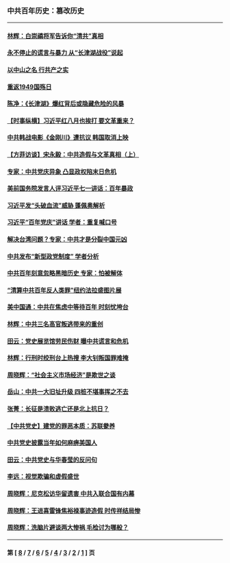 ### 中共百年历史：篡改历史
---
#### [林辉：白崇禧将军告诉你“清共”真相](../../pages/nf1176115/n14044216.md?08050430) 
#### [永不停止的谎言与暴力 从“长津湖战役”说起](../../pages/nf1176115/n13494094.md?08050430) 
#### [以中山之名 行共产之实](../../pages/nf1176115/n13346437.md?08050430) 
#### [重返1949国殇日](../../pages/nf1176115/n13346372.md?08050430) 
#### [陈净：《长津湖》爆红背后或隐藏危险的风暴](../../pages/nf1176115/n13314364.md?08050430) 
#### [【时事纵横】习近平红八月也挨打 要文革重来？](../../pages/nf1176115/n13231393.md?08050430) 
#### [中共韩战电影《金刚川》遭抗议 韩国取消上映](../../pages/nf1176115/n13219114.md?08050430) 
#### [【方菲访谈】宋永毅：中共造假与文革真相（上）](../../pages/nf1176115/n13200760.md?08050430) 
#### [专家：中共党庆异象 凸显政权陷末日危机](../../pages/nf1176115/n13067084.md?08050430) 
#### [美前国务院发言人评习近平七一讲话：百年暴政](../../pages/nf1176115/n13066986.md?08050430) 
#### [习近平发“头破血流”威胁 蓬佩奥解析](../../pages/nf1176115/n13063604.md?08050430) 
#### [习近平“百年党庆”讲话 学者：重复喊口号](../../pages/nf1176115/n13061411.md?08050430) 
#### [解决台湾问题？专家：中共才是分裂中国元凶](../../pages/nf1176115/n13060811.md?08050430) 
#### [中共发布“新型政党制度” 学者分析](../../pages/nf1176115/n13056354.md?08050430) 
#### [中共百年刻意忽略黑暗历史 专家：怕被解体](../../pages/nf1176115/n13056056.md?08050430) 
#### [“清算中共百年反人类罪”纽约法拉盛图片展](../../pages/nf1176115/n13052220.md?08050430) 
#### [美中国通：中共在焦虑中等待百年 时刻忧垮台](../../pages/nf1176115/n13048820.md?08050430) 
#### [林辉：中共三名高官叛逃带来的重创](../../pages/nf1176115/n13035206.md?08050430) 
#### [田云：党史展览馆劳民伤财 曝中共谎言和危机](../../pages/nf1176115/n13033900.md?08050430) 
#### [林辉：行刑时绞刑台上热搜 李大钊叛国罪难掩](../../pages/nf1176115/n13031965.md?08050430) 
#### [周晓辉：“社会主义市场经济”是欺世之谈](../../pages/nf1176115/n13024090.md?08050430) 
#### [岳山：中共一大旧址升级 四桩不堪事挥之不去](../../pages/nf1176115/n13021697.md?08050430) 
#### [张菁：长征是溃败逃亡还是北上抗日？](../../pages/nf1176115/n13020585.md?08050430) 
#### [【中共党史】建党的罪恶本质：苏联豢养](../../pages/nf1176115/n13011888.md?08050430) 
#### [中共党史披露当年如何麻痹美国人](../../pages/nf1176115/n12966400.md?08050430) 
#### [田云：中共党史与华春莹的反问句](../../pages/nf1176115/n12765178.md?08050430) 
#### [李远：视觉欺骗和虚假盛世](../../pages/nf1176115/n12993376.md?08050430) 
#### [周晓辉：尼克松访华留遗害 中共入联合国有内幕](../../pages/nf1176115/n12991422.md?08050430) 
#### [周晓辉：王进喜雷锋焦裕禄事迹造假 时传祥结局惨](../../pages/nf1176115/n12985497.md?08050430) 
#### [周晓辉：洗脑片避谈两大惨祸 毛检讨为哪般？](../../pages/nf1176115/n12971285.md?08050430) 

---
#### 第 [ [8](./8.md?08050430) / [7](./7.md?08050430) / [6](./6.md?08050430) / [5](./5.md?08050430) / [4](./4.md?08050430) / [3](./3.md?08050430) / [2](./2.md?08050430) / [1](./1.md?08050430) ] 页
